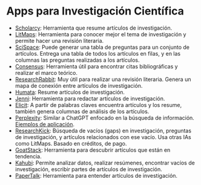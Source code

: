 # Apps para Investigación Científica
* [Scholarcy](https://www.scholarcy.com/): Herramienta que resume artículos de investigación.
* [LitMaps](https://www.litmaps.com/): Herramienta para conocer mejor el tema de investigación y permite hacer una revisión literaria.
* [SciSpace](https://typeset.io/): Puede generar una tabla de preguntas para un conjunto de artículos. Entrega una tabla de todos los artículos en filas, y en las columnas las preguntas realizadas a los artículos.
* [Consensus](https://consensus.app/): Herramienta útil para encontrar citas bibliográficas y realizar el marco teórico.
* [ResearchRabbit](https://www.researchrabbit.ai/): Muy útil para realizar una revisión literaria. Genera un mapa de conexión entre artículos de investigación. 
* [Humata](https://app.humata.ai/): Resume artículos de investigación.
* [Jenni](https://jenni.ai/): Herramienta para redactar artículos de investigación.
* [Elicit](https://elicit.com/): A partir de palabras claves encuentra artículos y los resume, también genera columnas de análisis de los artículos.  
* [Perplexity](https://www.perplexity.ai/): Similar a ChatGPT enfocado en la búsqueda de información. [Ejemplos de aplicación](https://www.youtube.com/watch?v=koT7tL0j--M).
* [ResearchKick](https://www.researchkick.com/): Búsqueda de vacíos (gaps) en investigación, preguntas de investigación, y artículos relacionados con ese vacío. Usa otras IAs como LitMaps. Basado en créditos, de pago.
* [GoatStack](https://goatstack.ai/): Herramienta para descubrir artículos que están en tendencia.
* [Kahubi](https://kahubi.com/): Permite analizar datos, realizar resúmenes, encontrar vacíos de investigación, escribir partes de artículos de investigación. 
* [PaperTalk](https://papertalk.io/): Herramienta para entender artículos de investigación. 
